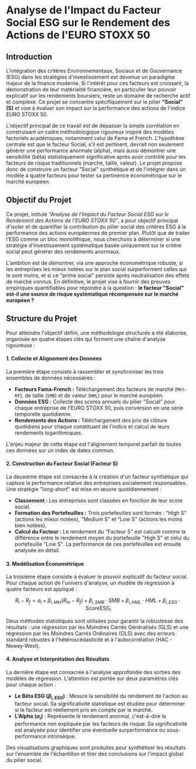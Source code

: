 # Analyse de l'Impact du Facteur Social ESG sur le Rendement des Actions de l'EURO STOXX 50

## Introduction

L'intégration des critères Environnementaux, Sociaux et de Gouvernance (ESG) dans les stratégies d'investissement est devenue un paradigme majeur de la finance moderne. Si l'intérêt pour ces facteurs est croissant, la démonstration de leur matérialité financière, en particulier leur pouvoir explicatif sur les rendements boursiers, reste un domaine de recherche actif et complexe. Ce projet se concentre spécifiquement sur le pilier **"Social" (S)** et vise à évaluer son impact sur la performance des actions de l'indice EURO STOXX 50.

L'objectif principal de ce travail est de dépasser la simple corrélation en construisant un cadre méthodologique rigoureux inspiré des modèles factoriels académiques, notamment celui de Fama et French. L'hypothèse centrale est que le facteur Social, s'il est pertinent, devrait non seulement générer une performance anormale (alpha), mais aussi démontrer une sensibilité (bêta) statistiquement significative après avoir contrôlé pour les facteurs de risque traditionnels (marché, taille, valeur). Le projet propose donc de construire un facteur "Social" synthétique et de l'intégrer dans un modèle à quatre facteurs pour tester sa pertinence économétrique sur le marché européen.

## Objectif du Projet

Ce projet, intitulé *"Analyse de l'Impact du Facteur Social ESG sur le Rendement des Actions de l'EURO STOXX 50"*, a pour objectif principal d'isoler et de quantifier la contribution du pilier social des critères ESG à la performance des actions européennes de premier plan. Plutôt que de traiter l'ESG comme un bloc monolithique, nous cherchons à déterminer si une stratégie d'investissement systématique basée uniquement sur le critère social peut générer des rendements anormaux.

L'ambition est de démontrer, via une approche économétrique robuste, si les entreprises les mieux notées sur le plan social surperforment celles qui le sont moins, et si ce "prime social" persiste après neutralisation des effets de marché connus. En définitive, le projet vise à fournir des preuves empiriques quantifiables pour répondre à la question : **le facteur "Social" est-il une source de risque systématique récompensée sur le marché européen ?**

## Structure du Projet

Pour atteindre l'objectif défini, une méthodologie structurée a été élaborée, organisée en quatre étapes clés qui forment une chaîne d'analyse rigoureuse :

#### 1. Collecte et Alignement des Données
La première étape consiste à rassembler et synchroniser les trois ensembles de données nécessaires :
- **Facteurs Fama-French :** Téléchargement des facteurs de marché (`Mkt-RF`), de taille (`SMB`) et de valeur (`HML`) pour le marché européen.
- **Données ESG :** Collecte des scores annuels du pilier "Social" pour chaque entreprise de l'EURO STOXX 50, puis conversion en une série temporelle quotidienne.
- **Rendements des Actions :** Téléchargement des prix de clôture quotidiens pour chaque constituant de l'indice et calcul de leurs rendements logarithmiques.

L'enjeu majeur de cette étape est l'alignement temporel parfait de toutes ces données sur un index de dates commun.

#### 2. Construction du Facteur Social (Facteur S)
La deuxième étape est consacrée à la création d'un facteur synthétique qui capture la performance relative des entreprises socialement responsables. Une stratégie "long-short" est mise en œuvre quotidiennement :
- **Classement :** Les entreprises sont classées en fonction de leur score social.
- **Formation des Portefeuilles :** Trois portefeuilles sont formés : "High S" (actions les mieux notées), "Medium S" et "Low S" (actions les moins bien notées).
- **Calcul du Facteur :** Le rendement du "Facteur S" est calculé comme la différence entre le rendement moyen du portefeuille "High S" et celui du portefeuille "Low S". La performance de ces portefeuilles est ensuite analysée en détail.

#### 3. Modélisation Économétrique
La troisième étape consiste à évaluer le pouvoir explicatif du facteur social. Pour chaque action de l'univers d'analyse, un modèle de régression à quatre facteurs est appliqué :

$$
R_i - R_f = \alpha_i + \beta_{i,Mkt}(R_m - R_f) + \beta_{i,SMB} \cdot SMB + \beta_{i,HML} \cdot HML + \beta_{i,ESG} \cdot \mathrm{ScoreESG}_i
$$

Deux méthodes statistiques sont utilisées pour garantir la robustesse des résultats : une régression par les Moindres Carrés Généralisés (GLS) et une régression par les Moindres Carrés Ordinaires (OLS) avec des erreurs standard robustes à l'hétéroscédasticité et à l'autocorrélation (HAC - Newey-West).

#### 4. Analyse et Interprétation des Résultats
La dernière étape est consacrée à l'analyse approfondie des sorties des modèles de régression. L'attention est portée sur deux paramètres clés pour chaque action :
- **Le Bêta ESG ($\beta_{i,ESG}$)** : Mesure la sensibilité du rendement de l'action au facteur social. Sa significativité statistique est étudiée pour déterminer si le facteur est réellement pris en compte par le marché.
- **L'Alpha ($\alpha_i$)** : Représente le rendement anormal, c'est-à-dire la performance non expliquée par les facteurs de risque. Sa significativité est analysée pour identifier une éventuelle surperformance ou sous-performance intrinsèque.

Des visualisations graphiques sont produites pour synthétiser les résultats sur l'ensemble de l'échantillon et tirer des conclusions sur l'impact global du pilier social.